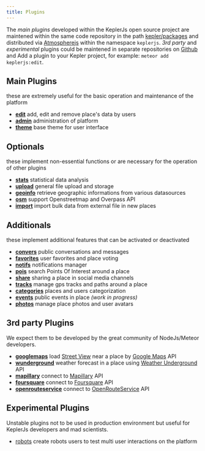 ```yaml
---
title: Plugins
---
```


The *main plugins* developed within the KeplerJs open source project are maintened within the same code repository in the path [kepler/packages](https://github.com/Keplerjs/Kepler/tree/master/packages) and distributed via [Atmospherejs](https://atmospherejs.com/keplerjs) within the namespace ```keplerjs```.
*3rd party* and *experimental* plugins could be maintened in separate repositories on [Github](https://github.com/Keplerjs) and 
Add a plugin to your Kepler project, for example: ```meteor add keplerjs:edit```.

## Main Plugins
these are extremely useful for the basic operation and maintenance of the platform

* [**edit**](https://github.com/Keplerjs/Kepler/tree/master/packages/edit) add, edit and remove place's data by users
* [**admin**](https://github.com/Keplerjs/Kepler/tree/master/packages/admin) administration of platform
* [**theme**](https://github.com/Keplerjs/Kepler/tree/master/packages/theme) base theme for user interface

## Optionals
these implement non-essential functions or are necessary for the operation of other plugins

* [**stats**](https://github.com/Keplerjs/Kepler/tree/master/packages/stats) statistical data analysis
* [**upload**](https://github.com/Keplerjs/Kepler/tree/master/packages/upload) general file upload and storage
* [**geoinfo**](https://github.com/Keplerjs/Kepler/tree/master/packages/geoinfo) retrieve geographic informations from various datasources
* [**osm**](https://github.com/Keplerjs/Kepler/tree/master/packages/osm) support Openstreetmap and Overpass API
* [**import**](https://github.com/Keplerjs/Kepler/tree/master/packages/import) import bulk data from external file in new places

## Additionals
these implement additional features that can be activated or deactivated

* [**convers**](https://github.com/Keplerjs/Kepler/tree/master/packages/convers) public conversations and messages
* [**favorites**](https://github.com/Keplerjs/Kepler/tree/master/packages/favorites) user favorites and place voting
* [**notifs**](https://github.com/Keplerjs/Kepler/tree/master/packages/notifs) notifications manager
* [**pois**](https://github.com/Keplerjs/Kepler/tree/master/packages/pois) search Points Of Interest around a place
* [**share**](https://github.com/Keplerjs/Kepler/tree/master/packages/share) sharing a place in social media channels
* [**tracks**](https://github.com/Keplerjs/Kepler/tree/master/packages/tracks) manage gps tracks and paths around a place
* [**categories**](https://github.com/Keplerjs/Kepler/tree/master/packages/categories) places and users categorization
* [**events**](https://github.com/Keplerjs/Kepler/tree/master/packages/events) public events in place *(work in progress)*
* [**photos**](https://github.com/Keplerjs/Kepler/tree/master/packages/photos) manage place photos and user avatars

##  3rd party Plugins
We expect them to be developed by the great community of NodeJs/Meteor developers.

* [**googlemaps**](https://github.com/Keplerjs/keplerjs-googlemaps) load [Street View](https://developers.google.com/maps/documentation/streetview/) near a place by [Google Maps](https://developers.google.com/maps/) API
* [**wunderground**](https://github.com/Keplerjs/keplerjs-wunderground) weather forecast in a place using [Weather Underground](https://www.wunderground.com/) API
* [**mapillary**](https://github.com/Keplerjs/keplerjs-mapillary) connect to [Mapillary](https://www.mapillary.com/) API
* [**foursquare**](https://github.com/Keplerjs/keplerjs-foursquare) connect to [Foursquare](https://foursquare.com/) API 
* [**openrouteservice**](https://github.com/Keplerjs/keplerjs-openrouteservice) connect to [OpenRouteService](https://openrouteservice.org/) API 

## Experimental Plugins
Unstable plugins not to be used in production environment but useful for KeplerJs developers and mad scientists.

* [robots](https://github.com/Keplerjs/keplerjs-robots) create robots users to test multi user interactions on the platform
